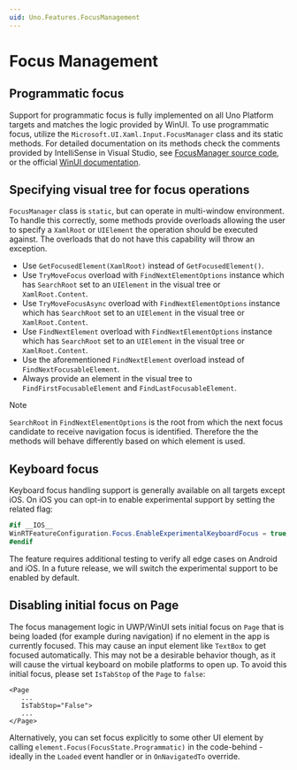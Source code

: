 ```yaml
---
uid: Uno.Features.FocusManagement
---
```


# Focus Management

## Programmatic focus

Support for programmatic focus is fully implemented on all Uno Platform targets and matches the logic provided by WinUI. To use programmatic focus, utilize the `Microsoft.UI.Xaml.Input.FocusManager` class and its static methods. For detailed documentation on its methods check the comments provided by IntelliSense in Visual Studio, see [FocusManager source code](https://github.com/unoplatform/uno/blob/master/src/Uno.UI/UI/Xaml/Input/FocusManager.cs), or the official [WinUI documentation](https://learn.microsoft.com/windows/windows-app-sdk/api/winrt/microsoft.ui.xaml.input.focusmanager).

## Specifying visual tree for focus operations

`FocusManager` class is `static`, but can operate in multi-window environment. To handle this correctly, some methods provide overloads allowing the user to specify a `XamlRoot` or `UIElement` the operation should be executed against. The overloads that do not have this capability will throw an exception.

- Use `GetFocusedElement(XamlRoot)` instead of `GetFocusedElement()`.
- Use `TryMoveFocus` overload with `FindNextElementOptions` instance which has `SearchRoot` set to an `UIElement` in the visual tree or `XamlRoot.Content`.
- Use `TryMoveFocusAsync` overload with `FindNextElementOptions` instance which has `SearchRoot` set to an `UIElement` in the visual tree or `XamlRoot.Content`.
- Use `FindNextElement` overload with `FindNextElementOptions` instance which has `SearchRoot` set to an `UIElement` in the visual tree or `XamlRoot.Content`.
- Use the aforementioned `FindNextElement` overload instead of `FindNextFocusableElement`.
- Always provide an element in the visual tree to `FindFirstFocusableElement` and `FindLastFocusableElement`.

> [!NOTE]
> `SearchRoot` in `FindNextElementOptions` is the root from which the next focus candidate to receive navigation focus is identified. Therefore the the methods will behave differently based on which element is used.

## Keyboard focus

Keyboard focus handling support is generally available on all targets except iOS. On iOS you can opt-in to enable experimental support by setting the related flag:

```csharp
#if __IOS__
WinRTFeatureConfiguration.Focus.EnableExperimentalKeyboardFocus = true;
#endif
```

The feature requires additional testing to verify all edge cases on Android and iOS. In a future release, we will switch the experimental support to be enabled by default.

## Disabling initial focus on Page

The focus management logic in UWP/WinUI sets initial focus on `Page` that is being loaded (for example during navigation) if no element in the app is currently focused. This may cause an input element like `TextBox` to get focused automatically. This may not be a desirable behavior though, as it will cause the virtual keyboard on mobile platforms to open up. To avoid this initial focus, please set `IsTabStop` of the `Page` to `false`:

```xaml
<Page
   ...
   IsTabStop="False">
   ...
</Page>
```

Alternatively, you can set focus explicitly to some other UI element by calling `element.Focus(FocusState.Programmatic)` in the code-behind - ideally in the `Loaded` event handler or in `OnNavigatedTo` override.
